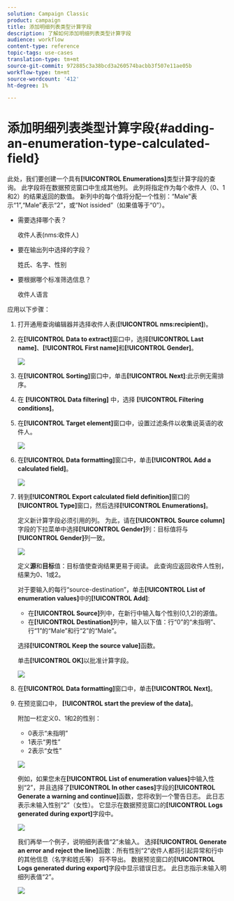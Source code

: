 ```yaml
---
solution: Campaign Classic
product: campaign
title: 添加明细列表类型计算字段
description: 了解如何添加明细列表类型计算字段
audience: workflow
content-type: reference
topic-tags: use-cases
translation-type: tm+mt
source-git-commit: 972885c3a38bcd3a260574bacbb3f507e11ae05b
workflow-type: tm+mt
source-wordcount: '412'
ht-degree: 1%

---
```



# 添加明细列表类型计算字段{#adding-an-enumeration-type-calculated-field}

此处，我们要创建一个具有&#x200B;**[!UICONTROL Enumerations]**&#x200B;类型计算字段的查询。 此字段将在数据预览窗口中生成其他列。 此列将指定作为每个收件人（0、1和2）的结果返回的数值。 新列中的每个值将分配一个性别：“Male”表示“1”,“Male”表示“2”，或“Not issided”（如果值等于“0”）。

* 需要选择哪个表？

   收件人表(nms:收件人)

* 要在输出列中选择的字段？

   姓氏、名字、性别

* 要根据哪个标准筛选信息？

   收件人语言

应用以下步骤：

1. 打开通用查询编辑器并选择收件人表(**[!UICONTROL nms:recipient]**)。
1. 在&#x200B;**[!UICONTROL Data to extract]**&#x200B;窗口中，选择&#x200B;**[!UICONTROL Last name]**、**[!UICONTROL First name]**&#x200B;和&#x200B;**[!UICONTROL Gender]**。

   ![](assets/query_editor_nveau_73.png)

1. 在&#x200B;**[!UICONTROL Sorting]**&#x200B;窗口中，单击&#x200B;**[!UICONTROL Next]**:此示例无需排序。
1. 在 **[!UICONTROL Data filtering]** 中，选择 **[!UICONTROL Filtering conditions]**。
1. 在&#x200B;**[!UICONTROL Target element]**&#x200B;窗口中，设置过滤条件以收集说英语的收件人。

   ![](assets/query_editor_nveau_74.png)

1. 在&#x200B;**[!UICONTROL Data formatting]**&#x200B;窗口中，单击&#x200B;**[!UICONTROL Add a calculated field]**。

   ![](assets/query_editor_nveau_75.png)

1. 转到&#x200B;**[!UICONTROL Export calculated field definition]**&#x200B;窗口的&#x200B;**[!UICONTROL Type]**&#x200B;窗口，然后选择&#x200B;**[!UICONTROL Enumerations]**。

   定义新计算字段必须引用的列。 为此，请在&#x200B;**[!UICONTROL Source column]**&#x200B;字段的下拉菜单中选择&#x200B;**[!UICONTROL Gender]**&#x200B;列：目标值将与&#x200B;**[!UICONTROL Gender]**&#x200B;列一致。

   ![](assets/query_editor_nveau_76.png)

   定义&#x200B;**源**&#x200B;和&#x200B;**目标**&#x200B;值：目标值使查询结果更易于阅读。 此查询应返回收件人性别，结果为0、1或2。

   对于要输入的每行“source-destination”，单击&#x200B;**[!UICONTROL List of enumeration values]**&#x200B;中的&#x200B;**[!UICONTROL Add]**:

   * 在&#x200B;**[!UICONTROL Source]**&#x200B;列中，在新行中输入每个性别(0,1,2)的源值。
   * 在&#x200B;**[!UICONTROL Destination]**&#x200B;列中，输入以下值：行“0”的“未指明”、行“1”的“Male”和行“2”的“Male”。

   选择&#x200B;**[!UICONTROL Keep the source value]**&#x200B;函数。

   单击&#x200B;**[!UICONTROL OK]**&#x200B;以批准计算字段。

   ![](assets/query_editor_nveau_77.png)

1. 在&#x200B;**[!UICONTROL Data formatting]**&#x200B;窗口中，单击&#x200B;**[!UICONTROL Next]**。
1. 在预览窗口中， **[!UICONTROL start the preview of the data]**。

   附加一栏定义0、1和2的性别：

   * 0表示“未指明”
   * 1表示“男性”
   * 2表示“女性”

   ![](assets/query_editor_nveau_78.png)

   例如，如果您未在&#x200B;**[!UICONTROL List of enumeration values]**&#x200B;中输入性别“2”，并且选择了&#x200B;**[!UICONTROL In other cases]**&#x200B;字段的&#x200B;**[!UICONTROL Generate a warning and continue]**&#x200B;函数，您将收到一个警告日志。 此日志表示未输入性别“2”（女性）。 它显示在数据预览窗口的&#x200B;**[!UICONTROL Logs generated during export]**&#x200B;字段中。

   ![](assets/query_editor_nveau_79.png)

   我们再举一个例子，说明细列表值“2”未输入。 选择&#x200B;**[!UICONTROL Generate an error and reject the line]**&#x200B;函数：所有性别“2”收件人都将引起异常和行中的其他信息（名字和姓氏等） 将不导出。 数据预览窗口的&#x200B;**[!UICONTROL Logs generated during export]**&#x200B;字段中显示错误日志。 此日志指示未输入明细列表值“2”。

   ![](assets/query_editor_nveau_80.png)
